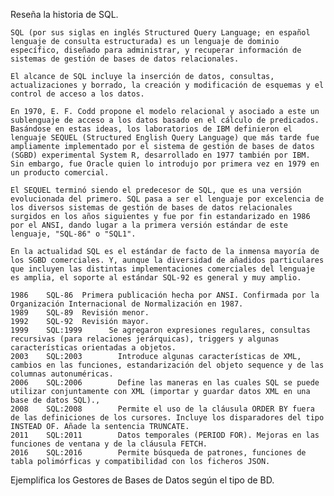 Reseña la historia de SQL.

    SQL (por sus siglas en inglés Structured Query Language; en español lenguaje de consulta estructurada) es un lenguaje de dominio específico, diseñado para administrar, y recuperar información de sistemas de gestión de bases de datos relacionales.
    
    El alcance de SQL incluye la inserción de datos, consultas, actualizaciones y borrado, la creación y modificación de esquemas y el control de acceso a los datos.
    
    En 1970, E. F. Codd propone el modelo relacional y asociado a este un sublenguaje de acceso a los datos basado en el cálculo de predicados. Basándose en estas ideas, los laboratorios de IBM definieron el lenguaje SEQUEL (Structured English Query Language) que más tarde fue ampliamente implementado por el sistema de gestión de bases de datos (SGBD) experimental System R, desarrollado en 1977 también por IBM. Sin embargo, fue Oracle quien lo introdujo por primera vez en 1979 en un producto comercial.
    
    El SEQUEL terminó siendo el predecesor de SQL, que es una versión evolucionada del primero. SQL pasa a ser el lenguaje por excelencia de los diversos sistemas de gestión de bases de datos relacionales surgidos en los años siguientes y fue por fin estandarizado en 1986 por el ANSI, dando lugar a la primera versión estándar de este lenguaje, "SQL-86" o "SQL1".
    
    En la actualidad SQL es el estándar de facto de la inmensa mayoría de los SGBD comerciales. Y, aunque la diversidad de añadidos particulares que incluyen las distintas implementaciones comerciales del lenguaje es amplia, el soporte al estándar SQL-92 es general y muy amplio.
    
    1986	SQL-86	Primera publicación hecha por ANSI. Confirmada por la Organización Internacional de Normalización en 1987.
    1989	SQL-89	Revisión menor.
    1992	SQL-92	Revisión mayor.
    1999	SQL:1999	  Se agregaron expresiones regulares, consultas recursivas (para relaciones jerárquicas), triggers y algunas características orientadas a objetos.
    2003	SQL:2003	 	Introduce algunas características de XML, cambios en las funciones, estandarización del objeto sequence y de las columnas autonuméricas.
    2006	SQL:2006	 	Define las maneras en las cuales SQL se puede utilizar conjuntamente con XML (importar y guardar datos XML en una base de datos SQL)., 
    2008	SQL:2008	 	Permite el uso de la cláusula ORDER BY fuera de las definiciones de los cursores. Incluye los disparadores del tipo INSTEAD OF. Añade la sentencia TRUNCATE.
    2011	SQL:2011		Datos temporales (PERIOD FOR). Mejoras en las funciones de ventana y de la cláusula FETCH.
    2016	SQL:2016		Permite búsqueda de patrones, funciones de tabla polimórficas y compatibilidad con los ficheros JSON.

Ejemplifica los Gestores de Bases de Datos según el tipo de BD.
